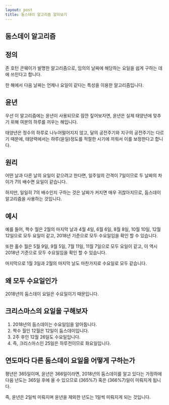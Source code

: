 ```yaml
---
layout: post
title: 둠스데이 알고리즘 알아보기
---
```


## 둠스데이 알고리즘

## 정의

존 호턴 콘웨이가 발명한 알고리즘으로, 임의의 날짜에 해당하는 요일을 쉽게 구하는 데에 쓰인다고 합니다.

한 해에서 다음 날짜는 언제나 요일이 같다는 특성을 이용한 알고리즘입니다.

## 윤년

우선 이 알고리즘에는 윤년이 사용되므로 잠깐 짚어보자면, 윤년은 실제 태양년에 맞추기 위해 여분의 하루를 끼우는 해입니다.

태양년은 정수의 하루로 나누어떨어지지 않고, 달의 공전주기와 지구의 공전주기는 다르기 때문에, 태양력에서는 하루(윤일)정도를 적절한 시기에 끼워서 이를 보정한다고 합니다.

## 원리

어떤 날과 다른 날의 요일이 같으려고 한다면, 일주일의 간격이 7일이므로 두 날짜의 차이가 7의 배수면 요일이 같습니다.

하지만, 일일히 7의 배수인지 구하는 것은 날짜가 커지면 매우 귀찮아지므로, 둠스데이 알고리즘을 사용하는 것입니다.

## 예시

예를 들어, 짝수 월은 2월의 마지막 날과 4월 4일, 6월 6일, 8월 8일, 10월 10일, 12월 12일으로 모두 요일이 같고,
2018년 기준으로 모두 수요일임을 확인 할 수 있습니다.

또한 홀수 월은 5월 9일, 9월 5일, 7월 11일, 11월 7일으로 모두 요일이 같고,
이 역시 2018년 기준으로 모두 수요일임을 확인 할 수 있습니다.

마지막으로 1월 3일과 2월의 마지막 날도 마찬가지로 수요일로 모두 같습니다.

## 왜 모두 수요일인가

2018년의 둠스데이 요일은 수요일이기 때문입니다.

## 크리스마스의 요일을 구해보자

1. 2018년의 둠스데이는 수요일임을 알아둡니다.
1. 짝수 월인 12월은 12일이 둠스데이입니다.
1. 2주 후인 12월 26일도 수요일입니다.
1. 즉, 크리스마스인 25일은 하루전이므로 화요일입니다.

## 연도마다 다른 둠스데이 요일을 어떻게 구하는가

평년은 365일이며, 윤년은 366일이라면, 2018년의 둠스데이를 알고 있다는 가정하에 다음 년도는 365일 후에 올 수 있으므로 (365%7) 혹은 (366%7)일이 미뤄지게 됩니다.

즉, 윤년은 2일씩 미뤄지며 윤년을 제외한 년도는 1일씩 미뤄지게 되는 것입니다.